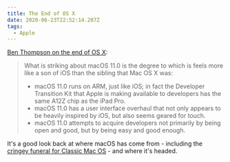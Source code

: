 ```yaml
---
title: The End of OS X
date: 2020-06-23T22:52:14.207Z
tags:
  - Apple
---
```

[Ben Thompson on the end of OS X](https://stratechery.com/2020/the-end-of-os-x/):

> What is striking about macOS 11.0 is the degree to which is feels more like a son of iOS than the sibling that Mac OS X was:
> * macOS 11.0 runs on ARM, just like iOS; in fact the Developer Transition Kit that Apple is making available to developers has the same A12Z chip as the iPad Pro.
> * macOS 11.0 has a user interface overhaul that not only appears to be heavily inspired by iOS, but also seems geared for touch.
> * macOS 11.0 attempts to acquire developers not primarily by being open and good, but by being easy and good enough.

It's a good look back at where macOS has come from - including the [cringey funeral for Classic Mac OS](https://videopress.com/v/cTvJLHm8) - and where it's headed.